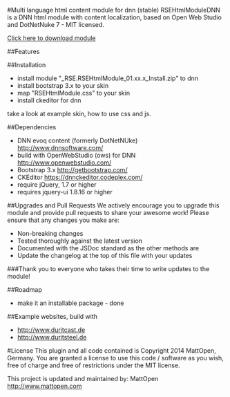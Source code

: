 #Multi language html content module for dnn  (stable)
RSEHtmlModuleDNN is a DNN html module with content localization, based on Open Web Studio and DotNetNuke 7 - MIT licensed.

<a href="https://github.com/MattOpen/RSEHtmlModule/blob/master/install/RSEHtmlModule_unzip_first.zip" download>Click here to download module</a>

##Features


##Installation
* install module "_RSE.RSEHtmlModule_01.xx.x_Install.zip" to dnn
* install bootstrap 3.x to your skin
  <script src="<%= PortalSettings.HomeDirectory %>bootstrap/js/bootstrap.min.js" type="text/javascript"></script>
  <link rel="stylesheet" type="text/css" href="<%= PortalSettings.HomeDirectory %>bootstrap/css/bootstrap.min.css" />
* map "RSEHtmlModule.css" to your skin <link rel="stylesheet" type="text/css" href="/DesktopModules/RSE/RSEHtmlModule/RSEHtmlModule.css" />
* install ckeditor for dnn

take a look at example skin, how to use css and js.

##Dependencies
* DNN evoq content (formerly DotNetNUke) http://www.dnnsoftware.com/
* build with OpenWebStudio (ows) for DNN http://www.openwebstudio.com/
* Bootstrap 3.x http://getbootstrap.com/
* CKEditor https://dnnckeditor.codeplex.com/
* require jQuery, 1.7 or higher
* requires jquery-ui 1.8.16 or higher


##Upgrades and Pull Requests
We actively encourage you to upgrade this module and provide pull requests to share your awesome work! Please ensure that any changes you make are:
* Non-breaking changes
* Tested thoroughly against the latest version
* Documented with the JSDoc standard as the other methods are
* Update the changelog at the top of this file with your updates

###Thank you to everyone who takes their time to write updates to the module!


##Roadmap
* make it an installable package - done

##Example websites, build with 
* http://www.duritcast.de
* http://www.duritsteel.de

#License
This plugin and all code contained is Copyright 2014 MattOpen, Germany. You are granted a license to use this code / software as you wish, free of charge and free of restrictions under the MIT license. 

This project is updated and maintained by:
MattOpen http://www.mattopen.com
